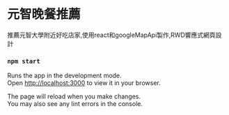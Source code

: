 # 元智晚餐推薦

推薦元智大學附近好吃店家,使用react和googleMapApi製作,RWD響應式網頁設計

### `npm start`

Runs the app in the development mode.\
Open [http://localhost:3000](http://localhost:3000) to view it in your browser.

The page will reload when you make changes.\
You may also see any lint errors in the console.